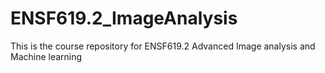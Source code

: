 # ENSF619.2_ImageAnalysis
This is the course repository for ENSF619.2 Advanced Image analysis and Machine learning
